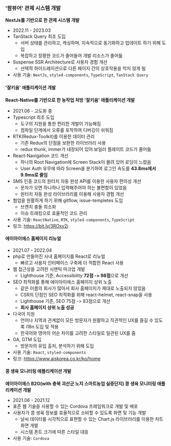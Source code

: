 ### '팜뷰어' 관제 시스템 개발
**NextJs를 기반으로 한 관제 시스템 개발**
- 2022.11 - 2023.03
- TanStack Query 최초 도입
  - 서버 상태를 관리하고, 캐싱하며, 지속적으로 동기화하고 업데이트 하기 위해 도입
  - 복잡하고 장황한 코드가 줄어들어 개발 리소스가 줄어듦
- Suspense SSR Architecture로 사용자 경험 개선
  - 선택적 하이드레이션으로 다른 페이지 간의 상호작용을 막지 않게 됨
- 사용 기술: `NextJs`, `styled-components`, `TypeScript`, `TanStack Query`

#### '잘키움' 애플리케이션 개발
**React-Native를 기반으로 한 농작업 처방 '잘키움' 애플리케이션 개발**
- 2021.06 - 고도화 중
- Typescript 최초 도입
  - 도구의 지원을 통한 편리한 개발이 가능해짐
  - 컴파일 단계에서 오류를 포착하여 디버깅이 쉬워짐
- RTK(Redux-Toolkit)를 이용한 데이터 관리
  - 기존 Redux의 단점을 보완한 라이브러리 사용
  - redux thunk, immer가 내장되어 있어 보일러 플레이트 코드가 줄어듦
- React-Navigation 코드 개선
  - 하나의 Root Navigation에 Screen Stack이 몰려 있어 로딩이 느렸음
  - User Auth 유무에 따라 Screen을 분기하여 로그인 속도를 **43.8ms에서 9.9ms로 줄임**
- SMS 인증 코드의 원터치 자동 완성 API를 이용한 사용자 편의성 개선
  - 문자가 오면 하나하나 입력해주어야 하는 불편함이 있었음
  - 원터치 자동 완성 라이브러리를 이용해 사용자 경험 개선
- 협업을 원활하게 하기 위해 gitflow, issue-templetes 도입
  - 브랜치 충돌 최소화
  - 이슈 트래킹으로 효율적인 코드 관리
- 사용 기술: `ReactNative`, `RTK`, `styled-components`, `TypeScript`
- 링크: https://bit.ly/3ROxy2i

#### 에이아이에스 홈페이지 리뉴얼
  - 2021.07 - 2022.04
  - php로 만들어진 사내 홈페이지를 React로 리뉴얼
    - 빠르고 사용자 인터페이스 구축에 더 적합한 React 사용
  - 웹 접근성을 고려한 시맨틱 마크업 개발
    - Lighthouse 기준, Accessibility **72점 -> 98점**으로 개선
  - SEO 최적화를 통해 에이아이에스 홈페이지 상위 노출
    - 같은 이름의 회사가 많아서 회사 홈페이지가 제대로 노출되지 않았음
    - CSR의 단점인 SEO 최적화를 위해 react-helmet, react-snap을 사용
    - Lighthouse 기준, SEO 75점 -> 83점으로 개선
    - **회사 홈페이지 상위 노출 성공**
  - 다국어 지원
    - 언어나 지역과 관계없이 모든 방문자가 원활하고 직관적인 UX를 즐길 수 있도록 i18n 도입 및 적용
    - 한국어와 영어의 어순 차이를 고려한 스타일로 일관된 UX를 줌
  - GA, GTM 도입
    - 방문자의 유입 출처, 분석하기 위해 도입
  - 사용 기술: `React`, `styled-components`
  - 링크: https://www.aiskorea.co.kr/ko/home

#### 콩 생육 모니터링 애플리케이션 개발
**에이아이에스 B2G(with 충북 괴산군 노지 스마트농업 실증단지) 콩 생육 모니터링 애플리케이션 개발**
  - 2021.06 - 2021.12
  - 표준 웹 기술을 사용할 수 있는 Cordova 프레임워크로 개발 및 배포
  - 사용자가 콩 생육 정보를 효율적으로 소비할 수 있도록 화면 및 기능 개발
    - 날씨 데이터를 시각적으로 표현할 수 있는 Chart.js 라이브러리를 이용한 차트 화면 개발
    - 시스템 폰트 크기에 따른 스타일 대응
  - 사용 기술: `Cordova` 
